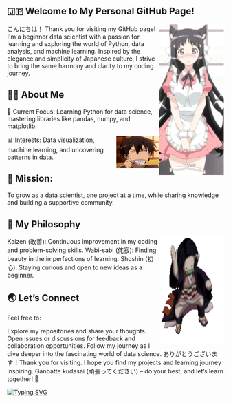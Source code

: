 
## **🇯🇵 Welcome to My Personal GitHub Page!**
<a href="https://github.com/BnbN62"><img align="right" width="150" height="350" src="./anime-kızı-anime.gif"></a>
こんにちは！ Thank you for visiting my GitHub page! I'm a beginner data scientist with a passion for learning and exploring the world of Python, data analysis, and machine learning. Inspired by the elegance and simplicity of Japanese culture, I strive to bring the same harmony and clarity to my coding journey.

## **👨‍💻 About Me**
🌟 Current Focus:
Learning Python for data science, mastering libraries like pandas, numpy, and matplotlib.

📊 Interests:
<a href="https://github.com/BnbN62"><img align="right" width="100" height="75" src="./bruh.gif"></a>
Data visualization, machine learning, and uncovering patterns in data.

## **🚀 Mission:**
To grow as a data scientist, one project at a time, while sharing knowledge and building a supportive community.

## **🌸 My Philosophy**
<a href="https://github.com/BnbN62"><img align="right" width="150" height="250" src="./anime-waifu.gif"></a>
Kaizen (改善): Continuous improvement in my coding and problem-solving skills.
Wabi-sabi (侘寂): Finding beauty in the imperfections of learning.
Shoshin (初心): Staying curious and open to new ideas as a beginner.

## **🌏 Let’s Connect**
Feel free to:

Explore my repositories and share your thoughts.
Open issues or discussions for feedback and collaboration opportunities.
Follow my journey as I dive deeper into the fascinating world of data science.
ありがとうございます！Thank you for visiting. I hope you find my projects and learning journey inspiring. Ganbatte kudasai (頑張ってください) – do your best, and let’s learn together! 🚀


<!---Пример кода-->
[![Typing SVG](https://readme-typing-svg.herokuapp.com?color=%2336BCF7&lines=Computer+science+student)](https://git.io/typing-svg)
